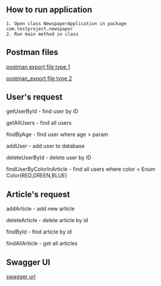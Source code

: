    ## How to run application
    1. Open class NewspaperApplication in package com.testproject.newspaper
    2. Run main method in class
    
   
   ## Postman files
   [postman export file type 1](newspaper.postman_collection_v1)
   
   [postman_export file type 2](newspaper.postman_collection_v2)
   
   ## User's request
   getUserById - find user by ID
   
   getAllUsers - find all users
   
   findByAge - find user where age > param
   
   addUser  - add user to database
   
   deleteUserById - delete user by ID
   
   findUserByColorInArticle - find all users where color =  Enum Color(RED,GREEN,BLUE)
   
   ## Article's request
   addArticle - add new article
   
   deleteArticle - delete article by id
   
   findById - find article by id
   
   findAllArticle - get all articles
   
   ## Swagger UI
   [swagger url](http://localhost:8080/swagger-ui.html)
   